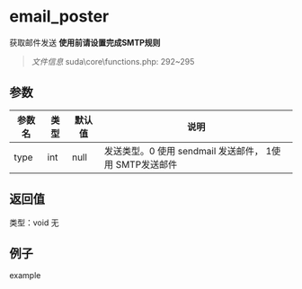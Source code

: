 # email_poster
获取邮件发送 **使用前请设置完成SMTP规则**
> *文件信息* suda\core\functions.php: 292~295

## 参数

 
| 参数名 | 类型 | 默认值 | 说明 |
|--------|-----|-------|-------|
 | type |  int | null |  发送类型。0 使用 sendmail 发送邮件， 1使用 SMTP发送邮件 |
## 返回值
 
类型：void
无
## 例子

example